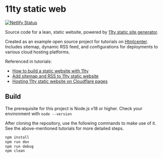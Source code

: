 # 11ty static web
[![Netlify Status](https://api.netlify.com/api/v1/badges/50e31964-3023-4566-a06b-021c7a8bdba2/deploy-status)](https://app.netlify.com/sites/11ty-static-web/deploys)

Source code for a lean, static website, powered by [11ty static site generator](https://www.11ty.dev/).

Created as an example open source project for tutorials on [Htmlcenter](https://www.htmlcenter.com/blog/). Includes sitemap, dynamic RSS feed, and configurations for deployments to various cloud hosting platforms.

Referenced in tutorials:

- [How to build a static website with 11ty](https://www.htmlcenter.com/blog/how-to-build-static-website-with-11ty/)
- [Add sitemap and RSS to 11ty static website](https://www.htmlcenter.com/blog/build-static-website-with-11ty-part-2)
- [Hosting 11ty static website on Cloudflare pages](https://www.htmlcenter.com/blog/static-website-hosting-with-cloudflare-pages/)

## Build

The prerequisite for this project is Node.js v18 or higher. Check your environment with `node --version`

After cloning the repository, use the following commands to make use of it. See the above-mentioned tutorials for more detailed steps.

```bash
npm install
npm run dev
npm run debug
npm clean
```
